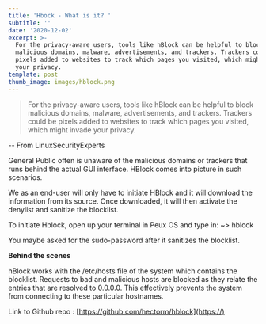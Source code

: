```yaml
---
title: 'Hbock - What is it? '
subtitle: ''
date: '2020-12-02'
excerpt: >-
  For the privacy-aware users, tools like hBlock can be helpful to block
  malicious domains, malware, advertisements, and trackers. Trackers could be
  pixels added to websites to track which pages you visited, which might invade
  your privacy.
template: post
thumb_image: images/hblock.png
---
```

> For the privacy-aware users, tools like hBlock can be helpful to block malicious domains, malware, advertisements, and trackers. Trackers could be pixels added to websites to track which pages you visited, which might invade your privacy. 

-- From LinuxSecurityExperts

General Public often is unaware of the malicious domains or trackers that runs behind the actual GUI interface.  HBlock comes into picture in such scenarios. 

We as an end-user will only have to initiate HBlock and it will download the information from its source. Once downloaded, it will then activate the denylist and sanitize the blocklist. 

To initiate Hblock, open up your terminal in Peux OS and type in:
~> hblock 

You maybe asked for the sudo-password after it sanitizes the blocklist. 

**Behind the scenes**

hBlock works with the /etc/hosts file of the system which contains the blocklist. Requests to bad and malicious hosts are blocked as they relate the entries that are resolved to 0.0.0.0. This effectively prevents the system from connecting to these particular hostnames.

Link to Github repo : [https://github.com/hectorm/hblock](https://)


